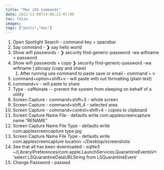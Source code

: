 ```yaml
---
title: "Mac iOS Commands"
date: 2022-12-08T14:06:23-07:00
toc: false
images:
tags: ["posts","mac"]
---
```


1. Open Spotlight Search - command key + spacebar
2. Say command - ❯ say hello world
3. Show wifi passwords - ❯ security find-generic-password -wa wifiname > password
4. Show wifi passwords + copy ❯ security find-generic-password -wa wifiname | pbcopy (copy and share)
    1. After running use command to paste save or email - command + v
5. command+option+shift+v - will paste with out formatting (plain text)
6. command+v - will paste to share
7. Type - caffeinate -- prevent the system from sleeping on behalf of a utility
8. Screen Capture - command+shift+3 - whole screen
9. Screen Capture - command+shift_4 - selected area
10. Screen Capture - command+control+shift+4 - copies to clipboard
11. Screen Capture Name File - defaults write com.applescreencapture name “RENAME”
12. Screen Capture Name File Type - defaults write com.applescreencapture type  jpg
13. Screen Capture Name File Type - defaults write com.applescreencapture location ~/Desktop/screenshots
14. See that all has been downloaded - sqlite3 ~/Library/Preferences/com.apple.LaunchServices.QuarantineEventsV* 'select LSQuarantineDataURLString from LSQuarantineEvent'
15. Change Password - passwd